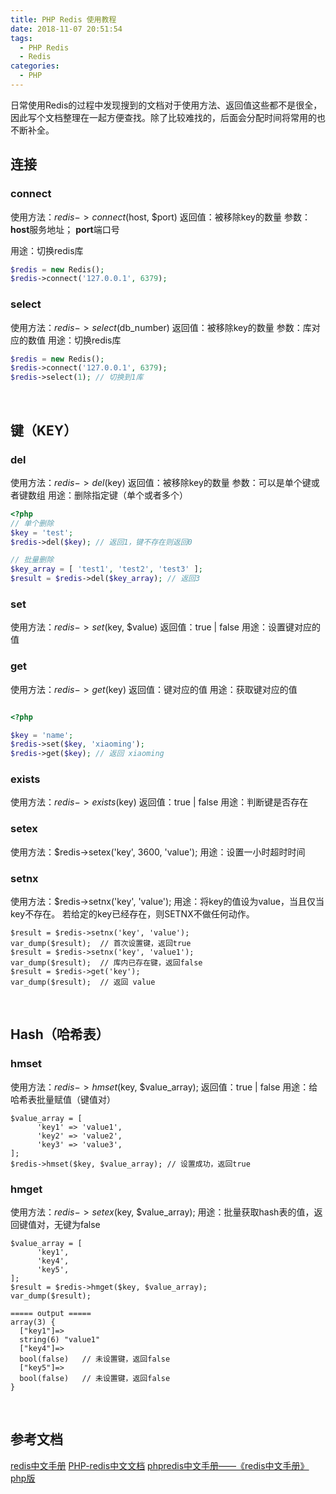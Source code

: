 ```yaml
---
title: PHP Redis 使用教程
date: 2018-11-07 20:51:54
tags:
  - PHP Redis
  - Redis
categories:
  - PHP
---
```


日常使用Redis的过程中发现搜到的文档对于使用方法、返回值这些都不是很全，因此写个文档整理在一起方便查找。除了比较难找的，后面会分配时间将常用的也不断补全。

<!-- more -->



## 连接


### connect
使用方法：$redis->connect($host, $port)
返回值：被移除key的数量
参数：**host**服务地址；  **port**端口号

用途：切换redis库
```php
$redis = new Redis();
$redis->connect('127.0.0.1', 6379);
```


### select
使用方法：$redis->select($db_number)
返回值：被移除key的数量
参数：库对应的数值
用途：切换redis库
```php
$redis = new Redis();
$redis->connect('127.0.0.1', 6379);
$redis->select(1); // 切换到1库
```


<br />

## 键（KEY）
### del
使用方法：$redis->del($key)
返回值：被移除key的数量
参数：可以是单个键或者键数组
用途：删除指定键（单个或者多个）

```php
<?php
// 单个删除
$key = 'test';
$redis->del($key); // 返回1，键不存在则返回0

// 批量删除
$key_array = [ 'test1', 'test2', 'test3' ];
$result = $redis->del($key_array); // 返回3
```


### set
使用方法：$redis->set($key, $value)
返回值：true | false
用途：设置键对应的值

### get
使用方法：$redis->get($key)
返回值：键对应的值
用途：获取键对应的值

```php

<?php

$key = 'name';
$redis->set($key, 'xiaoming');
$redis->get($key); // 返回 xiaoming

```


### exists
使用方法：$redis->exists($key)
返回值：true | false
用途：判断键是否存在


### setex
使用方法：$redis->setex('key', 3600, 'value');
用途：设置一小时超时时间

### setnx
使用方法：$redis->setnx('key', 'value');
用途：将key的值设为value，当且仅当key不存在。 若给定的key已经存在，则SETNX不做任何动作。
```
$result = $redis->setnx('key', 'value');
var_dump($result);  // 首次设置键，返回true
$result = $redis->setnx('key', 'value1');
var_dump($result);  // 库内已存在键，返回false
$result = $redis->get('key');
var_dump($result);  // 返回 value
```

<br />

## Hash（哈希表）

### hmset
使用方法：$redis->hmset($key, $value_array);
返回值：true | false
用途：给哈希表批量赋值（键值对）
```
$value_array = [
      'key1' => 'value1',
      'key2' => 'value2',
      'key3' => 'value3',
];
$redis->hmset($key, $value_array); // 设置成功，返回true
```

### hmget
使用方法：$redis->setex($key, $value_array);
用途：批量获取hash表的值，返回键值对，无键为false
```
$value_array = [
      'key1',
      'key4',
      'key5',
];
$result = $redis->hmget($key, $value_array);
var_dump($result);

===== output =====
array(3) {
  ["key1"]=>
  string(6) "value1"
  ["key4"]=>
  bool(false)   // 未设置键，返回false
  ["key5"]=>
  bool(false)   // 未设置键，返回false
}
```


<br />

## 参考文档
[redis中文手册](http://redisdoc.com)
[PHP-redis中文文档](https://www.cnblogs.com/weafer/archive/2011/09/21/2184059.html)
[phpredis中文手册——《redis中文手册》 php版](https://www.cnblogs.com/weafer/archive/2011/09/21/2184059.html)